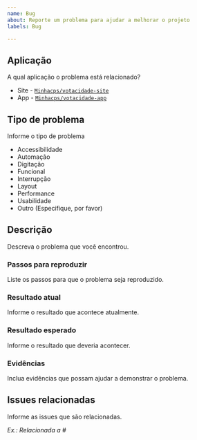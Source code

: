 ```yaml
---
name: Bug
about: Reporte um problema para ajudar a melhorar o projeto
labels: Bug

---
```


## **Aplicação**
A qual aplicação o problema está relacionado?

- Site - [`Minhacps/votacidade-site`](https://github.com/Minhacps/votacidade-site)
- App - [`Minhacps/votacidade-app`](https://github.com/Minhacps/votacidade-app)

## **Tipo de problema**
Informe o tipo de problema

<!-- Deixe apenas um e apague os demais. -->

- Accessibilidade
- Automação
- Digitação
- Funcional
- Interrupção
- Layout
- Performance
- Usabilidade
- Outro (Especifique, por favor)

## **Descrição**
Descreva o problema que você encontrou.

### **Passos para reproduzir**
Liste os passos para que o problema seja reproduzido.

### **Resultado atual**
Informe o resultado que acontece atualmente.

### **Resultado esperado**
Informe o resultado que deveria acontecer.

### **Evidências**
Inclua evidências que possam ajudar a demonstrar o problema.

## **Issues relacionadas**
Informe as issues que são relacionadas.

*Ex.: Relacionada a #<!-- ID da issue -->*
